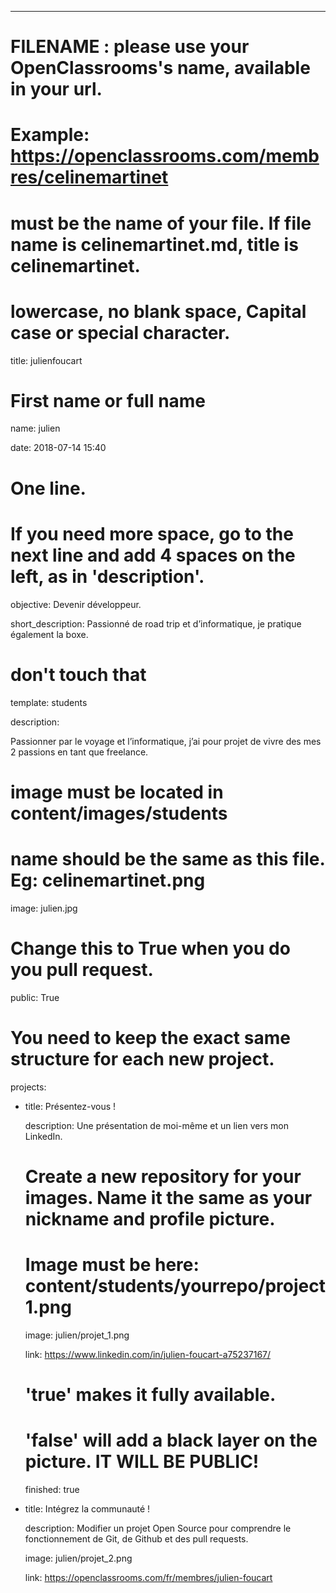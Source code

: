 ---


# FILENAME : please use your OpenClassrooms's name, available in your url.

# Example: https://openclassrooms.com/membres/celinemartinet

# must be the name of your file. If file name is celinemartinet.md, title is celinemartinet.

# lowercase, no blank space, Capital case or special character.

title: julienfoucart


# First name or full name

name: julien

date: 2018-07-14 15:40


# One line.

# If you need more space, go to the next line and add 4 spaces on the left, as in 'description'.

objective: Devenir développeur.

short_description: Passionné de road trip et d’informatique, je pratique également la boxe.


# don't touch that

template: students

description:

   Passionner par le voyage et l’informatique, j’ai pour projet de vivre des mes 2 passions en tant que freelance.

# image must be located in content/images/students

# name should be the same as this file. Eg: celinemartinet.png

image: julien.jpg


# Change this to True when you do you pull request.

public: True


# You need to keep the exact same structure for each new project.

projects:

  - title: Présentez-vous !

    description: Une présentation de moi-même et un lien vers mon LinkedIn.

    # Create a new repository for your images. Name it the same as your nickname and profile picture.

    # Image must be here: content/students/yourrepo/project1.png

    image: julien/projet_1.png

    link: https://www.linkedin.com/in/julien-foucart-a75237167/

    # 'true' makes it fully available.

    # 'false' will add a black layer on the picture. IT WILL BE PUBLIC!

    finished: true

  - title: Intégrez la communauté !

    description: Modifier un projet Open Source pour comprendre le fonctionnement de Git, de Github et des pull requests. 

    image: julien/projet_2.png

    link: https://openclassrooms.com/fr/membres/julien-foucart
